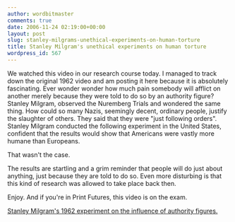 ```yaml
---
author: wordbitmaster
comments: true
date: 2006-11-24 02:19:00+00:00
layout: post
slug: stanley-milgrams-unethical-experiments-on-human-torture
title: Stanley Milgram's unethical experiments on human torture
wordpress_id: 567
---
```


We watched this video in our research course today. I managed to track down the original 1962 video and am posting it here because it is absolutely fascinating. Ever wonder wonder how much pain somebody will afflict on another merely because they were told to do so by an authority figure? Stanley Milgram, observed the Nuremberg Trials and wondered the same thing. How could so many Nazis, seemingly decent, ordinary people, justify the slaughter of others. They said that they were "just following orders". Stanley Milgram conducted the following experiment in the United States, confident that the results would show that Americans were vastly more humane than Europeans. 

That wasn't the case.

The results are startling and a grim reminder that people will do just about anything, just because they are told to do so. Even more disturbing is that this kind of research was allowed to take place back then.

Enjoy. And if you're in Print Futures, this video is on the exam.

[Stanley Milgram's 1962 experiment on the influence of authority figures.](http://www.dailymotion.com/video/xktdd_obeissance-milgram-experiment)
